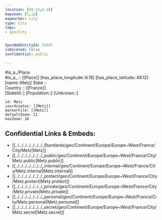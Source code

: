 ```yaml
---
location: [49.12,6.18] 
mapzoom: [7,12] 
mapmarker: city 
type: City
tags:
- geo/City


SpocWebEntityId: 32447
isDeleted: false
confidential: public

---
```

#is_a_/Place  
#is_a_ :: [[Place]] 
[has_place_longitude::6.18] 
[has_place_latitude::49.12] 
[name::Metz] 
State ::  
Country :: [[France]]  
[StateId::] 
[Population::] 
[Unknown::] 


```leaflet
id: Metz
coordinates: [[Metz]] 
markerFile: [[Metz]] 
defaultZoom: 11 
maxZoom: 18
```


## Confidential Links & Embeds: 
- [[../../../../../../../_Standards/geo/Continent/Europe/Europe~West/France/City/Metz|Metz]] 
- [[../../../../../../../_public/geo/Continent/Europe/Europe~West/France/City/Metz.public|Metz.public]] 
- [[../../../../../../../_internal/geo/Continent/Europe/Europe~West/France/City/Metz.internal|Metz.internal]] 
- [[../../../../../../../_protect/geo/Continent/Europe/Europe~West/France/City/Metz.protect|Metz.protect]] 
- [[../../../../../../../_private/geo/Continent/Europe/Europe~West/France/City/Metz.private|Metz.private]] 
- [[../../../../../../../_personal/geo/Continent/Europe/Europe~West/France/City/Metz.personal|Metz.personal]] 
- [[../../../../../../../_secret/geo/Continent/Europe/Europe~West/France/City/Metz.secret|Metz.secret]] 

